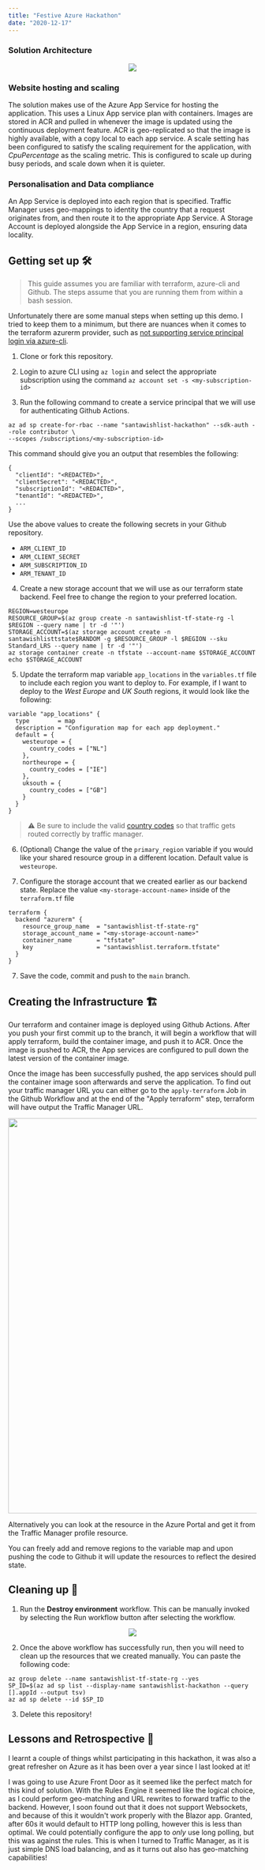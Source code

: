 ```yaml
---
title: "Festive Azure Hackathon"
date: "2020-12-17"
---
```


### Solution Architecture

<p align="center">
  <img src="/images/azure-festive-hackathon/solution-diagram.png">
</p>

### Website hosting and scaling
The solution makes use of the Azure App Service for hosting the application. This uses a Linux App service plan with containers. Images are stored in ACR and pulled in whenever the image is updated using the continuous deployment feature. ACR is geo-replicated so that the image is highly available, with a copy local to each app service. A scale setting has been configured to satisfy the scaling requirement for the application, with _CpuPercentage_ as the scaling metric. This is configured to scale up during busy periods, and scale down when it is quieter. 

### Personalisation and Data compliance
An App Service is deployed into each region that is specified. Traffic Manager uses geo-mappings to identity the country that a request originates from, and then route it to the appropriate App Service. A Storage Account is deployed alongside the App Service in a region, ensuring data locality.

## Getting set up 🛠
> This guide assumes you are familiar with terraform, azure-cli and Github. The steps assume that you are running them from within a bash session.

Unfortunately there are some manual steps when setting up this demo. I tried to keep them to a minimum, but there are nuances when it comes to the terraform azurerm provider, such as [not supporting service principal login via azure-cli](https://registry.terraform.io/providers/hashicorp/azurerm/latest/docs/guides/azure_cli#important-notes-about-authenticating-using-the-azure-cli).

1. Clone or fork this repository.

2. Login to azure CLI using `az login` and select the appropriate subscription using the command `az account set -s <my-subscription-id>`

3. Run the following command to create a service principal that we will use for authenticating Github Actions.
```
az ad sp create-for-rbac --name "santawishlist-hackathon" --sdk-auth --role contributor \
--scopes /subscriptions/<my-subscription-id>
```
This command should give you an output that resembles the following:
```
{
  "clientId": "<REDACTED>",
  "clientSecret": "<REDACTED>",
  "subscriptionId": "<REDACTED>",
  "tenantId": "<REDACTED>",
  ...
}
```
Use the above values to create the following secrets in your Github repository.
- `ARM_CLIENT_ID`
- `ARM_CLIENT_SECRET`
- `ARM_SUBSCRIPTION_ID`
- `ARM_TENANT_ID`

4. Create a new storage account that we will use as our terraform state backend. Feel free to change the region to your preferred location.
```
REGION=westeurope
RESOURCE_GROUP=$(az group create -n santawishlist-tf-state-rg -l $REGION --query name | tr -d '"')
STORAGE_ACCOUNT=$(az storage account create -n santawishlisttstate$RANDOM -g $RESOURCE_GROUP -l $REGION --sku Standard_LRS --query name | tr -d '"')
az storage container create -n tfstate --account-name $STORAGE_ACCOUNT
echo $STORAGE_ACCOUNT
```


5. Update the terraform map variable `app_locations` in the `variables.tf` file to include each region you want to deploy to. For example, if I want to deploy to the _West Europe_ and _UK South_ regions, it would look like the following:
```
variable "app_locations" {
  type        = map
  description = "Configuration map for each app deployment."
  default = {
    westeurope = {
      country_codes = ["NL"]
    },
    northeurope = {
      country_codes = ["IE"]
    },
    uksouth = {
      country_codes = ["GB"]
    }
  }
}
```
> ⚠️ Be sure to include the valid [country codes](https://www.iban.com/country-codes) so that traffic gets routed correctly by traffic manager.

6. (Optional)  Change the value of the `primary_region` variable if you would like your shared resource group in a different location. Default value is `westeurope`.

6. Configure the storage account that we created earlier as our backend state. Replace the value `<my-storage-account-name>` inside of the `terraform.tf` file
```
terraform {
  backend "azurerm" {
    resource_group_name  = "santawishlist-tf-state-rg"
    storage_account_name = "<my-storage-account-name>"
    container_name       = "tfstate"
    key                  = "santawishlist.terraform.tfstate"
  }
}
```
7. Save the code, commit and push to the `main` branch.

## Creating the Infrastructure 🏗
Our terraform and container image is deployed using Github Actions. After you push your first commit up to the branch, it will begin a workflow that will apply terraform, build the container image, and push it to ACR. Once the image is pushed to ACR, the App services are configured to pull down the latest version of the container image.

Once the image has been successfully pushed, the app services should pull the container image soon afterwards and serve the application. To find out your traffic manager URL you can either go to the `apply-terraform` Job in the Github Workflow and at the end of the "Apply terraform" step, terraform will have output the Traffic Manager URL.

<p align="center">
  <img width="800px" src="/images/azure-festive-hackathon/traffic-manager-output.png">
</p>

Alternatively you can look at the resource in the Azure Portal and get it from the Traffic Manager profile resource.

You can freely add and remove regions to the variable map and upon pushing the code to Github it will update the resources to reflect the desired state.

## Cleaning up 🧹
1. Run the __Destroy environment__ workflow. This can be manually invoked by selecting the Run workflow button after selecting the workflow.
<p align="center">
  <img src="/images/azure-festive-hackathon/destroy.png">
</p>

2. Once the above workflow has successfully run, then you will need to clean up the resources that we created manually. You can paste the following code:
```
az group delete --name santawishlist-tf-state-rg --yes
SP_ID=$(az ad sp list --display-name santawishlist-hackathon --query [].appId --output tsv)
az ad sp delete --id $SP_ID
```
3. Delete this repository!

## Lessons and Retrospective 📒
I learnt a couple of things whilst participating in this hackathon, it was also a great refresher on Azure as it has been over a year since I last looked at it!

I was going to use Azure Front Door as it seemed like the perfect match for this kind of solution. With the Rules Engine it seemed like the logical choice, as I could perform geo-matching and URL rewrites to forward traffic to the backend. However, I soon found out that it does not support Websockets, and because of this it wouldn't work properly with the Blazor app. Granted, after 60s it would default to HTTP long polling, however this is less than optimal. We could potentially configure the app to _only_ use long polling, but this was against the rules. This is when I turned to Traffic Manager, as it is just simple DNS load balancing, and as it turns out also has geo-matching capabilities!
